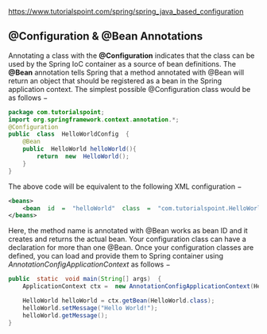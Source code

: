 https://www.tutorialspoint.com/spring/spring_java_based_configuration

## @Configuration & @Bean Annotations

Annotating a class with the  **@Configuration**  indicates that the class can be used by the Spring IoC container as a source of bean definitions. The  **@Bean**  annotation tells Spring that a method annotated with @Bean will return an object that should be registered as a bean in the Spring application context. The simplest possible @Configuration class would be as follows −

```java
package com.tutorialspoint;  
import org.springframework.context.annotation.*;  
@Configuration  
public  class  HelloWorldConfig  {  
	@Bean  
	public  HelloWorld helloWorld(){  
		return  new  HelloWorld();  
	}  
}
```
The above code will be equivalent to the following XML configuration −

```xml
<beans>  
	<bean  id  =  "helloWorld"  class  =  "com.tutorialspoint.HelloWorld"  />  
</beans>
```

Here, the method name is annotated with @Bean works as bean ID and it creates and returns the actual bean. Your configuration class can have a declaration for more than one @Bean. Once your configuration classes are defined, you can load and provide them to Spring container using  _AnnotationConfigApplicationContext_  as follows −

```java
public  static  void main(String[] args)  {  
	ApplicationContext ctx =  new AnnotationConfigApplicationContext(HelloWorldConfig.class);  

	HelloWorld helloWorld = ctx.getBean(HelloWorld.class); 
	helloWorld.setMessage("Hello World!"); 
	helloWorld.getMessage();  
}
```